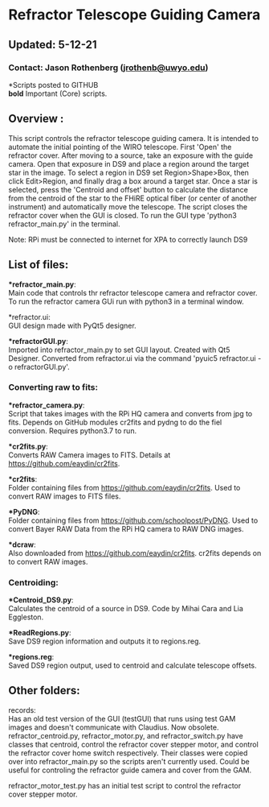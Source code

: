# Refractor Telescope Guiding Camera
## Updated: 5-12-21
### Contact: Jason Rothenberg (jrothenb@uwyo.edu)

*Scripts posted to GITHUB  
__bold__ Important (Core) scripts.  

## Overview  :

This script controls the refractor telescope guiding camera. It is intended to automate the initial pointing of the WIRO telescope. First 'Open' the refractor cover. After moving to a source, take an exposure with the guide camera. Open that exposure in DS9 and place a region around the target star in the image. To select a region in DS9 set Region>Shape>Box, then click Edit>Region, and finally drag a box around a target star. Once a star is selected, press the 'Centroid and offset' button to calculate the distance from the centroid of the star to the FHiRE optical fiber (or center of another instrument) and automatically move the telescope. The script closes the refractor cover when the GUI is closed. To run the GUI type 'python3 refractor_main.py' in the terminal.  

Note: RPi must be connected to internet for XPA to correctly launch DS9  

## List of files:

__*refractor_main.py__:  
	Main code that controls thr refractor telescope camera and refractor cover. To run the refractor camera GUi run with python3 in a terminal window.  

*refractor.ui:  
	GUI design made with PyQt5 designer.  

__*refractorGUI.py__:  
	Imported into refractor_main.py to set GUI layout. Created with Qt5 Designer. Converted from refractor.ui via the command 'pyuic5 refractor.ui -o refractorGUI.py'.   

### Converting raw to fits:

__*refractor_camera.py__:  
	Script that takes images with the RPi HQ camera and converts from jpg to fits. Depends on GitHub modules cr2fits and pydng to do the fiel conversion. Requires python3.7 to run.  

__*cr2fits.py__:  
	Converts RAW Camera images to FITS. Details at https://github.com/eaydin/cr2fits.  

__*cr2fits__:  
	Folder containing files from https://github.com/eaydin/cr2fits. Used to convert RAW images to FITS files.  

__*PyDNG__:  
	Folder containing files from https://github.com/schoolpost/PyDNG. Used to convert Bayer RAW Data from the RPi HQ camera to RAW DNG images.  

__*dcraw__:  
	Also downloaded from https://github.com/eaydin/cr2fits. cr2fits depends on to convert RAW images.  

### Centroiding:

__*Centroid_DS9.py__:  
	Calculates the centroid of a source in DS9. Code by Mihai Cara and Lia Eggleston.  

__*ReadRegions.py__:  
	Save DS9 region information and outputs it to regions.reg.  

__*regions.reg__:  
	Saved DS9 region output, used to centroid and calculate telescope offsets.  

## Other folders:

records:  
	Has an old test version of the GUI (testGUI) that runs using test GAM images and doesn't communicate with Claudius. Now obsolete. refractor_centroid.py, refractor_motor.py, and refractor_switch.py have classes that centroid, control the refractor cover stepper motor, and control the refractor cover home switch respectively. Their classes were copied over into refractor_main.py so the scripts aren't currently used. Could be useful for controling the refractor guide camera and cover from the GAM.  

refractor_motor_test.py has an initial test script to control the refractor cover stepper motor.  


